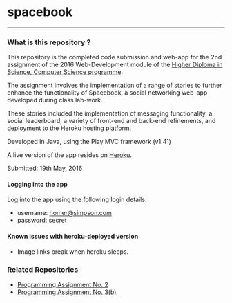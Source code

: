 # spacebook #
---

### What is this repository ? ###

This repository is the completed code submission and web-app for the 2nd assignment of the 2016 Web-Development module of the [Higher Diploma in Science, Computer Science programme].

The assignment involves the implementation of a range of stories to further enhance the functionality of Spacebook, a  social networking web-app developed during class lab-work. 

These stories included the implementation of messaging functionality, a social leaderboard, a variety of front-end and back-end refinements, and deployment to the Heroku hosting platform.

Developed in Java, using the Play MVC framework (v1.41)

A live version of the app resides on [Heroku].

Submitted: 19th May, 2016

#### Logging into the app ####

Log into the app using the following login details:

- username: homer@simpson.com
- password: secret

#### Known issues with heroku-deployed version #### 

* Image links break when heroku sleeps.

### Related Repositories ###

- [Programming Assignment No. 2]
- [Programming Assignment No. 3(b)]

[//]: # (These are reference links used in the body of this note and get stripped out when the markdown processor does its job. There is no need to format nicely because it shouldn't be seen. Thanks SO - http://stackoverflow.com/questions/4823468/store-comments-in-markdown-syntax)

[Higher Diploma in Science, Computer Science programme]: <https://www.wit.ie/courses/school/science/department_of_computing_maths_physics/higher-diploma-in-science-in-computer-science#tab=outline>
[Heroku]: <http://org-wit-spacebook-serv-murchu.herokuapp.com/>
[Programming Assignment No. 2]: <https://github.com/damienomurchu/prog_ass2.git>
[Programming Assignment No. 3(b)]: <https://github.com/damienomurchu/prog_ass3b.git>
